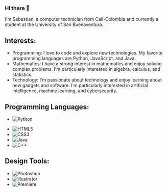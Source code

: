 ### Hi there 👋

I'm Sebastian, a computer technician from Cali-Colombia and currently a student at the University of San Buenaventura.

## Interests:
- Programming: I love to code and explore new technologies. My favorite programming languages are Python, JavaScript, and Java.
- Mathematics: I have a strong interest in mathematics and enjoy solving complex problems. I'm particularly interested in algebra, calculus, and statistics.
- Technology: I'm passionate about technology and enjoy learning about new gadgets and software. I'm particularly interested in artificial intelligence, machine learning, and cybersecurity.

## Programming Languages:
- ![Python](https://img.shields.io/badge/-Python-3776AB?style=flat-square&logo=python&logoColor=white)
<!-- ![JavaScript](https://img.shields.io/badge/-JavaScript-F7DF1E?style=flat-square&logo=javascript&logoColor=black)-->
- ![HTML5](https://img.shields.io/badge/-HTML5-E34F26?style=flat-square&logo=html5&logoColor=white)
- ![CSS3](https://img.shields.io/badge/-CSS3-1572B6?style=flat-square&logo=css3&logoColor=white)
- ![Java](https://img.shields.io/badge/-Java-007396?style=flat-square&logo=java&logoColor=white)
- ![C++](https://img.shields.io/badge/-C++-00599C?style=flat-square&logo=c%2B%2B&logoColor=white)

## Design Tools:
- ![Photoshop](https://img.shields.io/badge/-Photoshop-31A8FF?style=flat-square&logo=adobe-photoshop&logoColor=white)
- ![Illustrator](https://img.shields.io/badge/-Illustrator-FF9A00?style=flat-square&logo=adobe-illustrator&logoColor=white)
- ![Premiere](https://img.shields.io/badge/-Premiere-9999FF?style=flat-square&logo=adobe-premiere-pro&logoColor=white)
